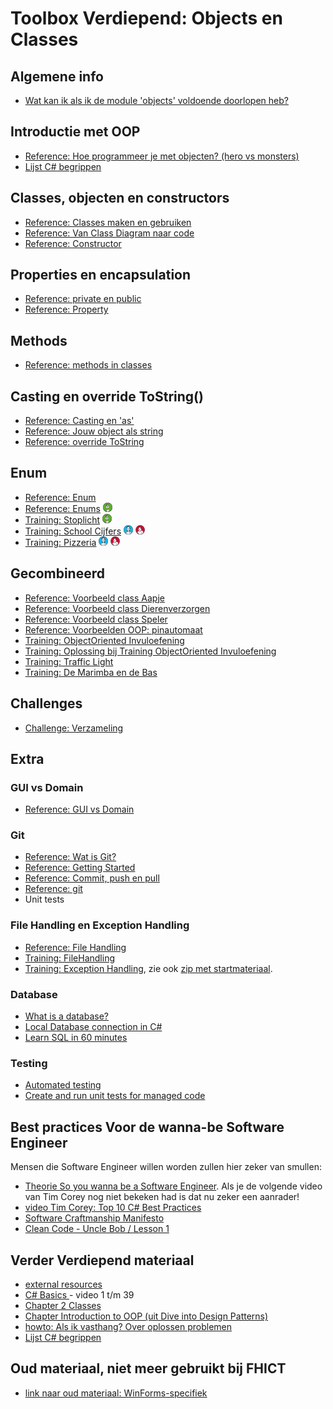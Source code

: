 # Toolbox Verdiepend: Objects en Classes

## Algemene info
+ [Wat kan ik als ik de module 'objects' voldoende doorlopen heb?](resultaatformulier)


## Introductie met OOP
+ [Reference: Hoe programmeer je met objecten? (hero vs monsters)](tutorial_Class)
+ [Lijst C# begrippen](https://www.homeandlearn.co.uk/csharp/csharp.html)

## Classes, objecten en constructors
+ [Reference: Classes maken en gebruiken](theorie_zelf-classes-maken.md)
+ [Reference: Van Class Diagram naar code](theorie_ClassDiagram)
+ [Reference: Constructor](theorie_Constructors)

## Properties en encapsulation
+ [Reference: private en public](theorie_PrivatePublic)
+ [Reference: Property](theorie_Property)

## Methods
+ [Reference: methods in classes](theorie_Methods)

## Casting en override ToString()
+ [Reference: Casting en 'as'](theorie_Cast)
+ [Reference: Jouw object als string](theorie_class-override_ToString)
+ [Reference: override ToString](theorie_OverrideToString)

## Enum
+ [Reference: Enum](theorie_Enum)
+ [Reference: Enums](enum/naslag_Enum) ![Bas](../personas/figures/bas-xsmall.png)
+ [Training: Stoplicht](enum/training_Stoplicht) ![Bas](../personas/figures/bas-xsmall.png)
+ [Training: School Cijfers](enum/training_SchoolCijfers) ![Inge](../personas/figures/inge-xsmall.png) ![Olaf](../personas/figures/olaf-xsmall.png)
+ [Training: Pizzeria](enum/training_pizzeria) ![Inge](../personas/figures/inge-xsmall.png) ![Olaf](../personas/figures/olaf-xsmall.png)


## Gecombineerd
+ [Reference: Voorbeeld class Aapje](theorie_Classes_voorbeeld_Aapje)
+ [Reference: Voorbeeld class Dierenverzorgen](theorie_Classes_voorbeeld_Dierenverzorger)
+ [Reference: Voorbeeld class Speler](theorie_Classes_voorbeeld_Speler)
+ [Reference: Voorbeelden OOP: pinautomaat](example_PinAutomaat)
+ [Training: ObjectOriented Invuloefening](exercise_ObjectOrientedOefening)
+ [Training: Oplossing bij Training ObjectOriented Invuloefening](solution_ObjectOriented) 
+ [Training: Traffic Light](training_Class_TrafficLight)
+ [Training: De Marimba en de Bas](training_Marimba_and_Bass)

## Challenges
+ [Challenge: Verzameling](challenges)

## Extra
### GUI vs Domain
+ [Reference: GUI vs Domain](theorie_GuiSeparation)

### Git
+ [Reference: Wat is Git?](https://www.youtube.com/watch?v=t7hLWkd0qok&list=PLMtxBdV6mf-4xgPCNX9EBYKSh8zg11mFY)
+ [Reference: Getting Started](https://www.youtube.com/watch?v=Fs3qpKD6GWE&list=PLMtxBdV6mf-4xgPCNX9EBYKSh8zg11mFY&index=2)
+ [Reference: Commit, push en pull]()
+ [Reference: git](https://stasemsoft.github.io/softwarematerial/docs/legacy/infoENGit.pdf)
+ Unit tests

### File Handling en Exception Handling
+ [Reference: File Handling](theorie_FileHandling)
+ [Training: FileHandling](challenges/challengeFileHandling)
+ [Training: Exception Handling](challenges/challengeExceptionHandling), zie ook
[zip met startmateriaal](challenges/challengeException-Naamgenerator.zip).

### Database
+ [What is a database?](https://www.youtube.com/watch?v=Tk1t3WKK-ZY)
+ [Local Database connection in C#](https://www.youtube.com/watch?v=t9ab9sCtskE)
+ [Learn SQL in 60 minutes](https://www.youtube.com/watch?v=p3qvj9hO_Bo)

### Testing
+ [Automated testing](https://www.youtube.com/watch?v=HYrXogLj7vg)
+ [Create and run unit tests for managed code](https://docs.microsoft.com/en-us/visualstudio/test/walkthrough-creating-and-running-unit-tests-for-managed-code?view=vs-2022)




## Best practices Voor de wanna-be Software Engineer
Mensen die Software Engineer willen worden zullen hier zeker van smullen:
+ [Theorie So you wanna be a Software Engineer](theorie_AdvancedSoftwareEngineering).
Als je de volgende video van Tim Corey nog niet bekeken had is dat nu zeker een aanrader!
+ [video Tim Corey: Top 10 C# Best Practices](https://www.youtube.com/watch?v=-9b8NRqjUFM)
+ [Software Craftmanship Manifesto](http://manifesto.softwarecraftsmanship.org/)
+ [Clean Code - Uncle Bob / Lesson 1](https://www.youtube.com/watch?v=7EmboKQH8lM)


## Verder Verdiepend materiaal
+ [external resources](https://stasemsoft.github.io/softwarematerial/docs/process/infoExternalResources)
+ [C# Basics ](https://www.youtube.com/playlist?list=PLYMOUCVo86jGzNXPgyKB-B1IvE1LoXKi6) - video 1 t/m 39  
+ [Chapter 2 Classes](https://git.fhict.nl/I872272/ProgrammingChallenges/blob/master/Documentation/OOP.pdf)  
+ [Chapter Introduction to OOP (uit Dive into Design Patterns)](https://git.fhict.nl/I872272/ProgrammingChallenges/blob/master/Documentation/Dive%20into%20design%20patterns%20-%20chapter%20Introduction%20to%20OOP.pdf)  
+ [howto: Als ik vasthang? Over oplossen problemen](https://stasemsoft.github.io/softwarematerial/docs/process/knowProgrammerSearchScheme)
+ [Lijst C# begrippen](https://www.homeandlearn.co.uk/csharp/csharp.html)



## Oud materiaal, niet meer gebruikt bij FHICT

+ [link naar oud materiaal: WinForms-specifiek](winforms/winforms-specific)

